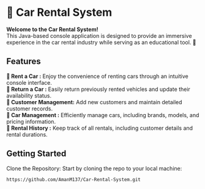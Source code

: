 # 🚗 Car Rental System
**Welcome to the Car Rental System!**<br>
This Java-based console application is designed to provide an immersive experience in the car rental industry while serving as an educational tool. 🌟

## Features
**🚀 Rent a Car :**  Enjoy the convenience of renting cars through an intuitive console interface.<br>
**🔁 Return a Car :**  Easily return previously rented vehicles and update their availability status.<br>
**👥 Customer Management:**  Add new customers and maintain detailed customer records.<br>
**🚗 Car Management :**  Efficiently manage cars, including brands, models, and pricing information.<br>
**📝 Rental History :**  Keep track of all rentals, including customer details and rental durations.<br>

## Getting Started
Clone the Repository: Start by cloning the repo to your local machine:
```
https://github.com/AmanM137/Car-Rental-System.git
```
